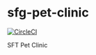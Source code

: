 # sfg-pet-clinic
[![CircleCI](https://circleci.com/gh/MurarMiroslav/sfg-pet-clinic/tree/master.svg?style=svg)](https://circleci.com/gh/MurarMiroslav/sfg-pet-clinic/tree/master)

SFT Pet Clinic

